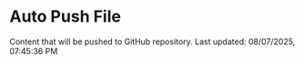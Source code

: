 # Auto Push File

Content that will be pushed to GitHub repository.
Last updated: 08/07/2025, 07:45:36 PM